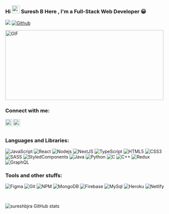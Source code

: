 ### Hi <img src="https://media.giphy.com/media/hvRJCLFzcasrR4ia7z/giphy.gif" width="25px"> Suresh B Here ,  I'm a Full-Stack Web Developer 😀
![](https://visitor-badge.laobi.icu/badge?page_id=sureshbjra) [![Github](https://img.shields.io/github/followers/sureshbjra?label=Followers&logo=Github)](https://github.com/sureshbjra)

  <img alt="GIF" src="https://github.com/abhisheknaiidu/abhisheknaiidu/blob/master/code.gif?raw=true" width="500" height="220" />


### Connect with me:

[<img align="left" alt="sank2000 | Twitter" width="22px" src="https://cdn.jsdelivr.net/npm/simple-icons@v3/icons/twitter.svg" />][twitter]
[<img align="left" alt="sank2000 | Instagram" width="22px" src="https://cdn.jsdelivr.net/npm/simple-icons@v3/icons/instagram.svg" />][instagram]

<br />
<br />

### Languages and Libraries:

![JavaScript](https://img.shields.io/badge/-JavaScript-F7DF1E?style=flat-square&logo=javascript&logoColor=black)
![React](https://img.shields.io/badge/-React-61DAFB?style=flat-square&logo=react&logoColor=black)
![Nodejs](https://img.shields.io/badge/-Nodejs-339933?style=flat-square&logo=Node.js&logoColor=white)
![NextJS](https://img.shields.io/badge/-Next.js-000000?style=flat-square&logo=next.js)
![TypeScript](https://img.shields.io/badge/-TypeScript-007ACC?style=flat-square&logo=typescript&logoColor=white)
![HTML5](https://img.shields.io/badge/-HTML5-E34F26?style=flat-square&logo=html5&logoColor=white)
![CSS3](https://img.shields.io/badge/-CSS3-1572B6?style=flat-square&logo=css3)
![SASS](https://img.shields.io/badge/-SASS-CC6699?style=flat-square&logo=sass&logoColor=white)
![StyledComponents](https://img.shields.io/badge/-StyledComponents-DB7093?style=flat-square&logo=styled-components&logoColor=white)
![Java](https://img.shields.io/badge/-Java-007396?style=flat-square&logo=java)
![Python](https://img.shields.io/badge/-Python-3776AB?style=flat-square&logo=Python&logoColor=white)
![C](https://img.shields.io/badge/-C-A8B9CC?style=flat-square&logo=c&logoColor=black)
![C++](https://img.shields.io/badge/-C++-00599C?style=flat-square&logo=C++&logoColor=white)
![Redux](https://img.shields.io/badge/-Redux-764ABC?style=flat-square&logo=redux)
![GraphQL](https://img.shields.io/badge/-GraphQL-E10098?style=flat-square&logo=graphql&logoColor=white)

### Tools and other stuffs:
![Figma](https://img.shields.io/badge/-Figma-F24E1E?style=flat-square&logo=figma&logoColor=white)
![Git](https://img.shields.io/badge/-Git-black?style=flat-square&logo=git)
![NPM](https://img.shields.io/badge/-npm-black?style=flat-square&logo=npm)
![MongoDB](https://img.shields.io/badge/-MongoDB-47A248?style=flat-square&logo=mongodb&logoColor=white)
![Firebase](https://img.shields.io/badge/-Firebase-FFCA28?style=flat-square&logo=firebase&logoColor=black)
![MySql](https://img.shields.io/badge/-MySql-4479A1?style=flat-square&logo=mysql&logoColor=white)
![Heroku](https://img.shields.io/badge/-Heroku-430098?style=flat-square&logo=heroku)
![Netlify](https://img.shields.io/badge/-Netlify-430098?style=flat-square&logo=Netlify)


<br />

<!-- <img align="left" alt="Sank2000's Github Stats" src="https://github-readme-stats-san.vercel.app/api?username=sank2000&show_icons=true&theme=cobalt"> -->

<!-- <a href="#stats"> -->
<!-- <img align="center" src = "https://github-readme-stats-san.vercel.app/api/top-langs/?username=sank2000&layout=compact" /> -->
<!-- </a> -->

[twitter]: https://twitter.com/sureshbjmca
[instagram]: https://www.instagram.com/sureshmcangl


![sureshbjra GitHub stats](https://github-readme-stats.vercel.app/api?username=sureshbjra&show_icons=true&theme=radical)
